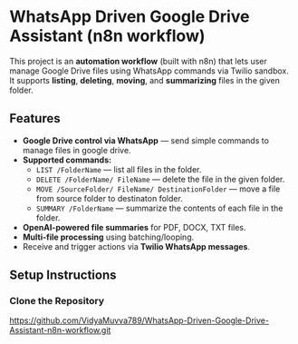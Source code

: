 # WhatsApp Driven Google Drive Assistant (n8n workflow)

This project is an **automation workflow** (built with n8n) that lets user manage Google Drive files using WhatsApp commands via Twilio sandbox. It supports **listing**, **deleting**, **moving**, and **summarizing** files in the given folder.

## Features
- **Google Drive control via WhatsApp** — send simple commands to manage files in google drive.
- **Supported commands:**
  - `LIST /FolderName` — list all files in the folder.
  - `DELETE /FolderName/ FileName` — delete the file in the given folder.
  - `MOVE /SourceFolder/ FileName/ DestinationFolder` — move a file from source folder to destinaton folder.
  - `SUMMARY /FolderName` — summarize the contents of each file in the folder.
- **OpenAI-powered file summaries** for PDF, DOCX, TXT files.
- **Multi-file processing** using batching/looping.
- Receive and trigger actions via **Twilio WhatsApp messages**.

## Setup Instructions

### Clone the Repository
https://github.com/VidyaMuvva789/WhatsApp-Driven-Google-Drive-Assistant-n8n-workflow.git
